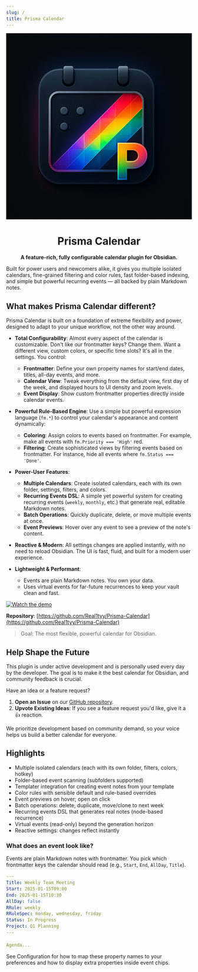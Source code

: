 ```yaml
---
slug: /
title: Prisma Calendar
---
```


<div align="center">

![Prisma Calendar Logo](../static/img/PrismaCalendar.png)

# Prisma Calendar

**A feature-rich, fully configurable calendar plugin for Obsidian.**

</div>

Built for power users and newcomers alike, it gives you multiple isolated calendars, fine-grained filtering and color rules, fast folder-based indexing, and simple but powerful recurring events — all backed by plain Markdown notes.

## What makes Prisma Calendar different?

Prisma Calendar is built on a foundation of extreme flexibility and power, designed to adapt to your unique workflow, not the other way around.

-   **Total Configurability**: Almost every aspect of the calendar is customizable. Don't like our frontmatter keys? Change them. Want a different view, custom colors, or specific time slots? It's all in the settings. You control:
    -   **Frontmatter**: Define your own property names for start/end dates, titles, all-day events, and more.
    -   **Calendar View**: Tweak everything from the default view, first day of the week, and displayed hours to UI density and zoom levels.
    -   **Event Display**: Show custom frontmatter properties directly inside calendar events.

-   **Powerful Rule-Based Engine**: Use a simple but powerful expression language (`fm.*`) to control your calendar's appearance and content dynamically:
    -   **Coloring**: Assign colors to events based on frontmatter. For example, make all events with `fm.Priority === 'High'` red.
    -   **Filtering**: Create sophisticated views by filtering events based on frontmatter. For instance, hide all events where `fm.Status === 'Done'`.

-   **Power-User Features**:
    -   **Multiple Calendars**: Create isolated calendars, each with its own folder, settings, filters, and colors.
    -   **Recurring Events DSL**: A simple yet powerful system for creating recurring events (`weekly`, `monthly`, etc.) that generate real, editable Markdown notes.
    -   **Batch Operations**: Quickly duplicate, delete, or move multiple events at once.
    -   **Event Previews**: Hover over any event to see a preview of the note's content.

-   **Reactive & Modern**: All settings changes are applied instantly, with no need to reload Obsidian. The UI is fast, fluid, and built for a modern user experience.

-   **Lightweight & Performant**:
    -   Events are plain Markdown notes. You own your data.
    -   Uses virtual events for far-future recurrences to keep your vault clean and fast.

[![Watch the demo](https://img.youtube.com/vi/YOUR_VIDEO_ID/0.jpg)](https://www.youtube.com/watch?v=YOUR_VIDEO_ID)

**Repository**: [https://github.com/Real1tyy/Prisma-Calendar](https://github.com/Real1tyy/Prisma-Calendar)

> Goal: The most flexible, powerful calendar for Obsidian.

## Help Shape the Future

This plugin is under active development and is personally used every day by the developer. The goal is to make it the best calendar for Obsidian, and community feedback is crucial.

Have an idea or a feature request?
1.  **Open an Issue** on our [GitHub repository](https://github.com/Real1tyy/Prisma-Calendar/issues).
2.  **Upvote Existing Ideas**: If you see a feature request you'd like, give it a 👍 reaction.

We prioritize development based on community demand, so your voice helps us build a better calendar for everyone.

## Highlights

- Multiple isolated calendars (each with its own folder, filters, colors, hotkey)
- Folder-based event scanning (subfolders supported)
- Templater integration for creating event notes from your template
- Color rules with sensible default and rule-based overrides
- Event previews on hover; open on click
- Batch operations: delete, duplicate, move/clone to next week
- Recurring events DSL that generates real notes (node-based recurrence)
- Virtual events (read-only) beyond the generation horizon
- Reactive settings: changes reflect instantly

### What does an event look like?

Events are plain Markdown notes with frontmatter. You pick which frontmatter keys the calendar should read (e.g., `Start`, `End`, `AllDay`, `Title`).

```yaml
---
Title: Weekly Team Meeting
Start: 2025-01-15T09:00
End: 2025-01-15T10:30
AllDay: false
RRule: weekly
RRuleSpec: monday, wednesday, friday
Status: In Progress
Project: Q1 Planning
---

Agenda...
```

See Configuration for how to map these property names to your preferences and how to display extra properties inside event chips.
